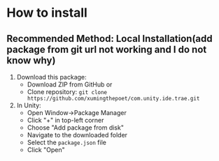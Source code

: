 # How to install

## Recommended Method: Local Installation(add package from git url not working and I do not know why)
1. Download this package:
   - Download ZIP from GitHub or
   - Clone repository: `git clone https://github.com/xumingthepoet/com.unity.ide.trae.git`
2. In Unity:
   - Open Window->Package Manager
   - Click "+" in top-left corner
   - Choose "Add package from disk"
   - Navigate to the downloaded folder
   - Select the `package.json` file
   - Click "Open"
